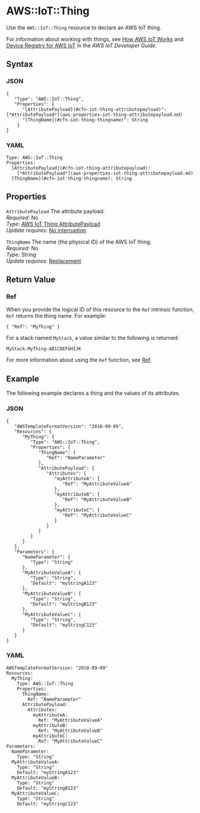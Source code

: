 # AWS::IoT::Thing<a name="aws-resource-iot-thing"></a>

Use the `AWS::IoT::Thing` resource to declare an AWS IoT thing\.

For information about working with things, see [How AWS IoT Works](https://docs.aws.amazon.com/iot/latest/developerguide/aws-iot-how-it-works.html) and [Device Registry for AWS IoT](https://docs.aws.amazon.com/iot/latest/developerguide/thing-registry.html) in the *AWS IoT Developer Guide*\.

## Syntax<a name="w4ab1c21c10d825b7"></a>

### JSON<a name="aws-resource-iot-thing-syntax.json"></a>

```
{
   "Type": "AWS::IoT::Thing",
   "Properties": {
      "[AttributePayload](#cfn-iot-thing-attributepayload)": [*AttributePayload*](aws-properties-iot-thing-attributepayload.md)
      "[ThingName](#cfn-iot-thing-thingname)": String
    }
}
```

### YAML<a name="aws-resource-iot-thing-syntax.yaml"></a>

```
Type: AWS::IoT::Thing
Properties:
  [AttributePayload](#cfn-iot-thing-attributepayload):
    [*AttributePayload*](aws-properties-iot-thing-attributepayload.md)
  [ThingName](#cfn-iot-thing-thingname): String
```

## Properties<a name="w4ab1c21c10d825b9"></a>

`AttributePayload`  <a name="cfn-iot-thing-attributepayload"></a>
The attribute payload\.  
*Required*: No  
*Type*: [AWS IoT Thing AttributePayload](aws-properties-iot-thing-attributepayload.md)  
*Update requires*: [No interruption](using-cfn-updating-stacks-update-behaviors.md#update-no-interrupt)

`ThingName`  <a name="cfn-iot-thing-thingname"></a>
The name \(the physical ID\) of the AWS IoT thing\.  
*Required*: No  
*Type*: String  
*Update requires*: [Replacement](using-cfn-updating-stacks-update-behaviors.md#update-replacement)

## Return Value<a name="w4ab1c21c10d825c11"></a>

### Ref<a name="w4ab1c21c10d825c11b2"></a>

When you provide the logical ID of this resource to the `Ref` intrinsic function, `Ref` returns the thing name\. For example:

```
{ "Ref": "MyThing" }
```

For a stack named `MyStack`, a value similar to the following is returned:

```
MyStack-MyThing-AB1CDEFGHIJK
```

For more information about using the `Ref` function, see [Ref](intrinsic-function-reference-ref.md)\.

## Example<a name="w4ab1c21c10d825c13"></a>

The following example declares a thing and the values of its attributes\.

### JSON<a name="aws-resource-iot-thing-example.json"></a>

```
{
   "AWSTemplateFormatVersion": "2010-09-09",
   "Resources": {
      "MyThing": {
         "Type": "AWS::IoT::Thing",
         "Properties": {
            "ThingName": {
               "Ref": "NameParameter"
            },
            "AttributePayload": {
               "Attributes": {
                  "myAttributeA": {
                     "Ref": "MyAttributeValueA"
                  },
                  "myAttributeB": {
                     "Ref": "MyAttributeValueB"
                  },
                  "myAttributeC": {
                     "Ref": "MyAttributeValueC"
                  }
               }
            }
         }
      }
   },
   "Parameters": {
      "NameParameter": {
         "Type": "String"
      },
      "MyAttributeValueA": {
         "Type": "String",
         "Default": "myStringA123"
      },
      "MyAttributeValueB": {
         "Type": "String",
         "Default": "myStringB123"
      },
      "MyAttributeValueC": {
         "Type": "String",
         "Default": "myStringC123"
      }
   }
}
```

### YAML<a name="aws-resource-iot-thing-example.yaml"></a>

```
AWSTemplateFormatVersion: "2010-09-09"
Resources: 
  MyThing: 
    Type: AWS::IoT::Thing
    Properties: 
      ThingName: 
        Ref: "NameParameter"
      AttributePayload: 
        Attributes: 
          myAttributeA: 
            Ref: "MyAttributeValueA"
          myAttributeB: 
            Ref: "MyAttributeValueB"
          myAttributeC: 
            Ref: "MyAttributeValueC"
Parameters: 
  NameParameter: 
    Type: "String"
  MyAttributeValueA: 
    Type: "String"
    Default: "myStringA123"
  MyAttributeValueB: 
    Type: "String"
    Default: "myStringB123"
  MyAttributeValueC: 
    Type: "String"
    Default: "myStringC123"
```